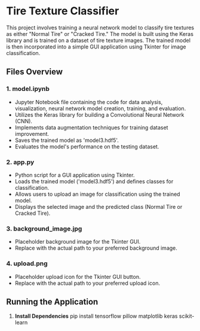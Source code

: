 # Tire Texture Classifier

This project involves training a neural network model to classify tire textures as either "Normal Tire" or "Cracked Tire." The model is built using the Keras library and is trained on a dataset of tire texture images. The trained model is then incorporated into a simple GUI application using Tkinter for image classification.

## Files Overview

### 1. **model.ipynb**
   - Jupyter Notebook file containing the code for data analysis, visualization, neural network model creation, training, and evaluation.
   - Utilizes the Keras library for building a Convolutional Neural Network (CNN).
   - Implements data augmentation techniques for training dataset improvement.
   - Saves the trained model as 'model3.hdf5'.
   - Evaluates the model's performance on the testing dataset.

### 2. **app.py**
   - Python script for a GUI application using Tkinter.
   - Loads the trained model ('model3.hdf5') and defines classes for classification.
   - Allows users to upload an image for classification using the trained model.
   - Displays the selected image and the predicted class (Normal Tire or Cracked Tire).

### 3. **background_image.jpg**
   - Placeholder background image for the Tkinter GUI.
   - Replace with the actual path to your preferred background image.

### 4. **upload.png**
   - Placeholder upload icon for the Tkinter GUI button.
   - Replace with the actual path to your preferred upload icon.

## Running the Application

1. **Install Dependencies**
   pip install tensorflow pillow matplotlib keras scikit-learn
